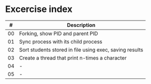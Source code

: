 # Excercise index

| # |  Description |
| ------------| ---------------- |
|00              | Forking, show PID and parent PID |
|01              | Sync process with its child process |
|02              | Sort students stored in file using exec, saving results |
|03              | Create a thread that print n-times a character |
|04              | - |
|05              | - |